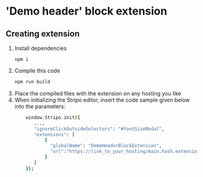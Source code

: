 # 'Demo header' block extension

## Creating extension

1. Install dependencies
     ```
     npm i
     ```
2. Compile this code
    ```bash
    npm run build
    ```
3. Place the compiled files with the extension on any hosting you like
4. When initializing the Stripo editor, insert the code sample given below into the parameters:
     ```bash
         window.Stripo.init({
            ...,
            "ignoreClickOutsideSelectors": "#fontSizeModal",
            "extensions": [
                {
                  "globalName": "DemoHeaderBlockExtension",
                  "url":"https://link_to_your_hosting/main.hash.extension.js"
                }
            ]    
         });
     ```
